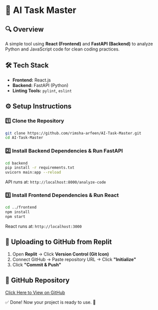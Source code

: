 # 🚀 AI Task Master

## 🔍 Overview
A simple tool using **React (Frontend)** and **FastAPI (Backend)** to analyze Python and JavaScript code for clean coding practices.

## 🛠️ Tech Stack
- **Frontend:** React.js
- **Backend:** FastAPI (Python)
- **Linting Tools:** `pylint`, `eslint`

## ⚙️ Setup Instructions

### **1️⃣ Clone the Repository**
```sh
git clone https://github.com/rimsha-arfeen/AI-Task-Master.git
cd AI-Task-Master
```

### **2️⃣ Install Backend Dependencies & Run FastAPI**
```sh
cd backend
pip install -r requirements.txt
uvicorn main:app --reload
```
API runs at: `http://localhost:8000/analyze-code`

### **3️⃣ Install Frontend Dependencies & Run React**
```sh
cd ../frontend
npm install
npm start
```
React runs at: `http://localhost:3000`

## 🔄 Uploading to GitHub from Replit
1. Open **Replit** → Click **Version Control (Git Icon)**
2. Connect GitHub → Paste repository URL → Click **"Initialize"**
3. Click **"Commit & Push"**

## 🔗 GitHub Repository
[Click Here to View on GitHub](https://github.com/rimsha-arfeen/AI-Task-Master)

✅ Done! Now your project is ready to use. 🚀

